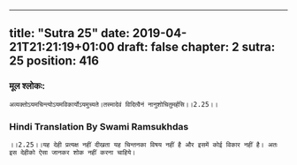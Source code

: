 
---
title: "Sutra 25"
date: 2019-04-21T21:21:19+01:00
draft: false
chapter: 2
sutra: 25
position: 416
---
### मूल श्लोकः:
```
अव्यक्तोऽयमचिन्त्योऽयमविकार्योऽयमुच्यते।तस्मादेवं विदित्वैनं नानुशोचितुमर्हसि।।2.25।।

```

### Hindi Translation By Swami Ramsukhdas
```
।।2.25।।यह देही प्रत्यक्ष नहीं दीखता यह चिन्तनका विषय नहीं है और इसमें कोई विकार नहीं है। अतः इस देहीको ऐसा जानकर शोक नहीं करना चाहिये।

```

